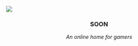 

<a href="https://google.com">
  <picture>
    <source media="(prefers-color-scheme: dark)" srcset="https://i.imgur.com/Mqg75kE.jpeg">
    <img src="https://i.imgur.com/Mqg75kE.jpeg">
  </picture>
</a>


<h3 align="center">SOON</h3>
<p align="center">
  <em>An online home for gamers</em>
</p>

